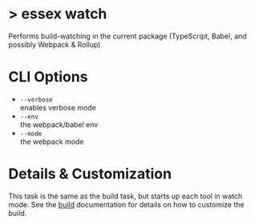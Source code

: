 # > essex watch

Performs build-watching in the current package (TypeScript, Babel, and possibly Webpack & Rollup)

# CLI Options

- `--verbose`<br/> enables verbose mode
- `--env`<br/> the webpack/babel env
- `--mode`<br/> the webpack mode

# Details & Customization

This task is the same as the build task, but starts up each tool in watch mode. See the [build](./build.md) documentation for details on how to customize the build.
